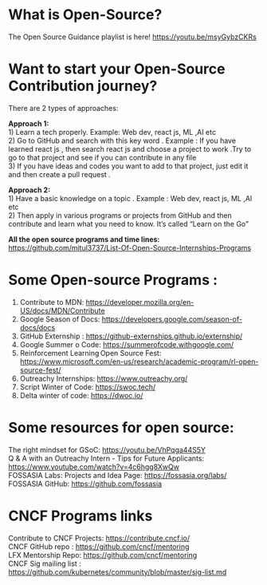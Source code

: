 # What is Open-Source?
The Open Source Guidance playlist is here! https://youtu.be/msyGybzCKRs

# Want to start your Open-Source Contribution journey? 
There are 2 types of approaches: 

**Approach 1:** <br>
       1)    Learn a tech  properly. Example: Web dev, react js, ML ,AI etc <br>
       2) Go to GitHub and search with this key word . Example : If you have learned react js , then search react js and choose a project to work .Try to go to that project and see if you can contribute in any file <br>
       3)  If you have ideas and codes you want to add to that project, just edit it and then create a pull request . <br> 
        

**Approach 2:** <br>
        1)    Have a basic knowledge on a topic . Example : Web dev, react js, ML ,AI etc <br>
        2)    Then apply in various programs or projects from GitHub and then contribute and learn what you need to know. It’s called “Learn on the Go” <br>

**All the open source programs and time lines:** https://github.com/mitul3737/List-Of-Open-Source-Internships-Programs
# Some Open-source Programs : <br>
1)    Contribute to MDN: https://developer.mozilla.org/en-US/docs/MDN/Contribute <br>
2)    Google Season of Docs: https://developers.google.com/season-of-docs/docs <br>
3)    GitHub Externship : https://github-externships.github.io/externship/ <br>
4)    Google Summer o Code: https://summerofcode.withgoogle.com/ <br>
5)    Reinforcement Learning Open Source Fest: https://www.microsoft.com/en-us/research/academic-program/rl-open-source-fest/ <br>
6)    Outreachy Internships: https://www.outreachy.org/ <br>
7)    Script Winter of Code: https://swoc.tech/ <br>
8)    Delta winter of code: https://dwoc.io/ <br>


# Some resources for open source: <br>
The right mindset for GSoC: https://youtu.be/VhPqga44S5Y <br>
Q & A with an Outreachy Intern - Tips for Future Applicants: https://www.youtube.com/watch?v=4c6hgg8XwQw <br>
FOSSASIA Labs: Projects and Idea Page: https://fossasia.org/labs/ <br>
FOSSASIA GitHub: https://github.com/fossasia <br>

# CNCF Programs links <br>
Contribute to CNCF Projects: https://contribute.cncf.io/ <br>
CNCF GitHub repo : https://github.com/cncf/mentoring <br>
LFX Mentorship Repo:  https://github.com/cncf/mentoring <br>
CNCF Sig mailing list : https://github.com/kubernetes/community/blob/master/sig-list.md <br>



